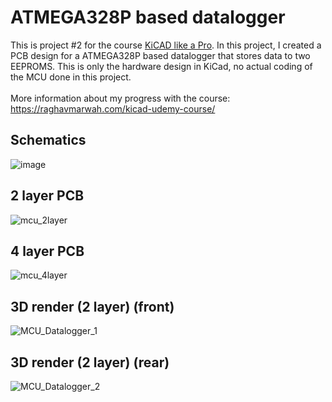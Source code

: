 # ATMEGA328P based datalogger

This is project #2 for the course [KiCAD like a Pro](https://techexplorations.com/so/kicad-like-a-pro-3rd-edition/). In this project, I created a PCB design for a ATMEGA328P based datalogger that stores data to two EEPROMS. This is only the hardware design in KiCad, no actual coding of the MCU done in this project.
<br><br>
More information about my progress with the course: https://raghavmarwah.com/kicad-udemy-course/
<br>

## Schematics
![image](https://user-images.githubusercontent.com/10029166/188307562-5f2eea8d-f99d-410f-acdb-28077c2ca408.png)

## 2 layer PCB
![mcu_2layer](https://user-images.githubusercontent.com/10029166/188307959-bb639afd-0392-41d8-b651-44adeaeaed69.png)

## 4 layer PCB
![mcu_4layer](https://user-images.githubusercontent.com/10029166/188307971-8b514ea6-0aaa-421b-ac4b-8984a3fd678b.png)

## 3D render (2 layer) (front)
![MCU_Datalogger_1](https://user-images.githubusercontent.com/10029166/188307983-e15ea148-898d-43e8-a971-267a2fdc3fdf.png)

## 3D render (2 layer) (rear)
![MCU_Datalogger_2](https://user-images.githubusercontent.com/10029166/188307986-847145f1-e123-4e93-8179-d39d543e6926.png)
